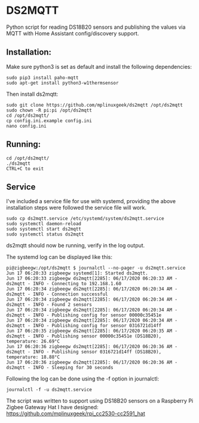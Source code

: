 # DS2MQTT
Python script for reading DS18B20 sensors and publishing the values via MQTT with Home Assistant config/discovery support.

## Installation:

Make sure python3 is set as default and install the following dependencies:

```
sudo pip3 install paho-mqtt
sudo apt-get install python3-w1thermsensor
```

Then install ds2mqtt:

```
sudo git clone https://github.com/mplinuxgeek/ds2mqtt /opt/ds2mqtt
sudo chown -R pi:pi /opt/ds2mqtt
cd /opt/ds2mqtt/
cp config.ini.example config.ini
nano config.ini
```

## Running:

```
cd /opt/ds2mqtt/
./ds2mqtt
CTRL+C to exit
```

## Service
I've included a service file for use with systemd, providing the above installation steps were followed the service file will work.

```
sudo cp ds2mqtt.service /etc/systemd/system/ds2mqtt.service
sudo systemctl daemon-reload
sudo systemctl start ds2mqtt
sudo systemctl status ds2mqtt
```

ds2mqtt should now be running, verify in the log output.

The systemd log can be displayed like this:

```
pi@zigbeegw:/opt/ds2mqtt $ journalctl --no-pager -u ds2mqtt.service
Jun 17 06:20:33 zigbeegw systemd[1]: Started ds2mqtt.
Jun 17 06:20:33 zigbeegw ds2mqtt[2285]: 06/17/2020 06:20:33 AM - ds2mqtt - INFO - Connecting to 192.168.1.60
Jun 17 06:20:34 zigbeegw ds2mqtt[2285]: 06/17/2020 06:20:34 AM - ds2mqtt - INFO - Connection successful
Jun 17 06:20:34 zigbeegw ds2mqtt[2285]: 06/17/2020 06:20:34 AM - ds2mqtt - INFO - Found 2 sensors
Jun 17 06:20:34 zigbeegw ds2mqtt[2285]: 06/17/2020 06:20:34 AM - ds2mqtt - INFO - Publishing config for sensor 00000c35451e
Jun 17 06:20:34 zigbeegw ds2mqtt[2285]: 06/17/2020 06:20:34 AM - ds2mqtt - INFO - Publishing config for sensor 0316721d14ff
Jun 17 06:20:35 zigbeegw ds2mqtt[2285]: 06/17/2020 06:20:35 AM - ds2mqtt - INFO - Publishing sensor 00000c35451e (DS18B20), temperature: 26.69°C
Jun 17 06:20:36 zigbeegw ds2mqtt[2285]: 06/17/2020 06:20:36 AM - ds2mqtt - INFO - Publishing sensor 0316721d14ff (DS18B20), temperature: 18.88°C
Jun 17 06:20:36 zigbeegw ds2mqtt[2285]: 06/17/2020 06:20:36 AM - ds2mqtt - INFO - Sleeping for 30 seconds

```

Following the log can be done using the -f option in journalctl:
```
journalctl -f -u ds2mqtt.service
```

The script was written to support using DS18B20 sensors on a Raspberry Pi Zigbee Gateway Hat I have designed:
https://github.com/mplinuxgeek/rpi_cc2530-cc2591_hat
